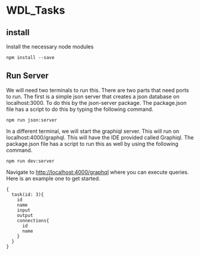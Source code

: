 # WDL_Tasks

## install

Install the necessary node modules

```
npm install --save
```

## Run Server

We will need two terminals to run this.  There are two parts that need ports to run.  The first is a simple json server that creates a json database on localhost:3000.  To do this by the json-server package. The package.json file has a script to do this by typing the following command.

```
npm run json:server
```

In a different terminal, we will start the graphiql server.  This will run on localhost:4000/graphql.  This will have the IDE provided called Graphiql.  The package.json file has a script to run this as well by using the following command.

```
npm run dev:server
```

Navigate to <a href="http://localhost:4000/graphql">http://localhost:4000/graphql</a> where you can execute queries.  Here is an example one to get started.

```
{
  task(id: 3){
    id
    name
    input
    output
    connections{
      id
      name
    }
  }
}
```
